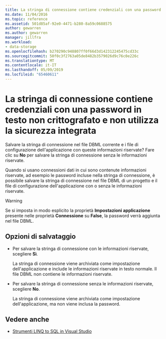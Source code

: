 ```yaml
---
title: La stringa di connessione contiene credenziali con una password in testo non crittografato e non utilizza la sicurezza integrata
ms.date: 11/04/2016
ms.topic: reference
ms.assetid: 501d85af-92e0-4471-b280-8a59c0688575
author: gewarren
ms.author: gewarren
manager: jillfra
ms.workload:
- data-storage
ms.openlocfilehash: b270290c948807ff0f66d3d142312245475cd33c
ms.sourcegitcommit: 50f0c3f2763a05de8482b3579026d9c76c0e226c
ms.translationtype: MT
ms.contentlocale: it-IT
ms.lasthandoff: 05/09/2019
ms.locfileid: "65460611"
---
```

# <a name="the-connection-string-contains-credentials-with-a-clear-text-password-and-is-not-using-integrated-security"></a>La stringa di connessione contiene credenziali con una password in testo non crittografato e non utilizza la sicurezza integrata

Salvare la stringa di connessione nel file DBML corrente e i file di configurazione dell'applicazione con queste informazioni riservate?  Fare clic su **No** per salvare la stringa di connessione senza le informazioni riservate.

Quando si usano connessioni dati in cui sono contenute informazioni riservate, ad esempio le password incluse nella stringa di connessione, è possibile salvare la stringa di connessione nel file DBML di un progetto e il file di configurazione dell'applicazione con o senza le informazioni riservate.

> [!WARNING]
> Se si imposta in modo esplicito la proprietà **Impostazioni applicazione** presente nelle proprietà **Connessione** su **False**, la password verrà aggiunta nel file DBML.

## <a name="save-options"></a>Opzioni di salvataggio

- Per salvare la stringa di connessione con le informazioni riservate, scegliere **Sì**.

   La stringa di connessione viene archiviata come impostazione dell'applicazione e include le informazioni riservate in testo normale. Il file DBML non contiene le informazioni riservate.

- Per salvare la stringa di connessione senza le informazioni riservate, scegliere **No**.

   La stringa di connessione viene archiviata come impostazione dell'applicazione, ma non viene inclusa la password.

## <a name="see-also"></a>Vedere anche

- [Strumenti LINQ to SQL in Visual Studio](../data-tools/linq-to-sql-tools-in-visual-studio2.md)